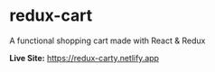 # redux-cart
 A functional shopping cart made with React & Redux

**Live Site:**
https://redux-carty.netlify.app
